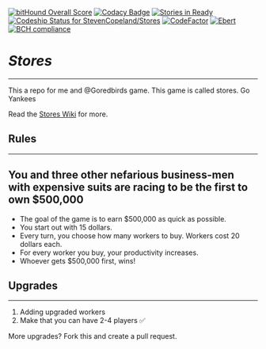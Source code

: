 [![bitHound Overall Score](https://www.bithound.io/github/StevenCopeland/Stores/badges/score.svg)](https://www.bithound.io/github/StevenCopeland/Stores)
[![Codacy Badge](https://api.codacy.com/project/badge/Grade/9fd51a1838694d5d9a7247bdb0b9623b)](https://www.codacy.com/app/StevenCopeland/Stores?utm_source=github.com&utm_medium=referral&utm_content=StevenCopeland/Stores&utm_campaign=badger)
[![Stories in Ready](https://badge.waffle.io/StevenCopeland/Stores.png?label=ready&title=Ready)](https://waffle.io/StevenCopeland/Stores)
[ ![Codeship Status for StevenCopeland/Stores](https://app.codeship.com/projects/dfe84640-e675-0134-436e-7ae8f44ec953/status?branch=master)](https://app.codeship.com/projects/206824)
[![CodeFactor](https://www.codefactor.io/repository/github/stevencopeland/stores/badge)](https://www.codefactor.io/repository/github/stevencopeland/stores)
[![Ebert](https://ebertapp.io/github/StevenCopeland/Stores.svg)](https://ebertapp.io/github/StevenCopeland/Stores)
[![BCH compliance](https://bettercodehub.com/edge/badge/StevenCopeland/Stores)](https://bettercodehub.com/)

# ***Stores***


<hr/>
This a repo for me and @Goredbirds game. This game is called stores. Go Yankees

Read the <a href="https://github.com/StevenCopeland/Stores/wiki">Stores Wiki</a> for more.

## Rules
<hr/>
<h2>You and three other nefarious business-men with expensive suits are racing to be the first to own $500,000</h2>
<ul id="rules">
<li>The goal of the game is to earn $500,000 as quick as possible.</li>
<li>You start out with 15 dollars.</li>
<li>Every turn, you choose how many workers to buy. Workers cost 20 dollars each.</li>
<li>For every worker you buy, your productivity increases.</li>
<li>Whoever gets $500,000 first, wins!</li>
<!--<li>(Coming soon!) If you have $50 at the end of the round then you will be able to buy one/many employees</li>-->
</ul>

## Upgrades
<hr/>
<ol>
<li>Adding upgraded workers</li>
<li>Make that you can have 2-4 players ✅</li>
</ol>
<p>More upgrades? Fork this and create a pull request.</p>
